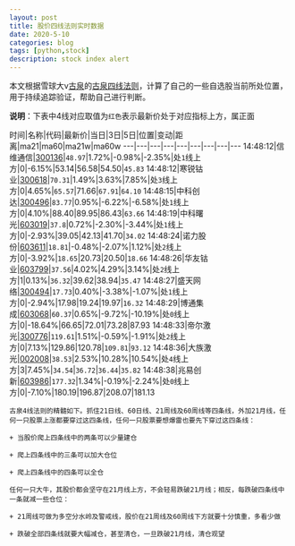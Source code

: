 ```yaml
---
layout: post
title: 股价四线法则实时数据
date: 2020-5-10
categories: blog
tags: [python,stock]
description: stock index alert
---
```



本文根据雪球大v[古泉](https://xueqiu.com/u/7148646888)的[古泉四线法则](https://xueqiu.com/7148646888/130498192)，计算了自己的一些自选股当前所处位置，用于持续追踪验证，帮助自己进行判断。

**说明**：下表中4线对应取值为`红色`表示最新价处于对应指标上方，属正面

时间|名称|代码|最新价|当日|3日|5日|位置|变动|距离|ma21|ma60|ma21w|ma60w
---|---|---|---|---|---|---|---|---
14:48:12|信维通信|[300136](https://xueqiu.com/S/SZ300136)|`48.97`|1.72%|-0.98%|-2.35%|处`1`线上方|0|-6.15%|53.14|56.58|54.50|`45.83`
14:48:12|寒锐钴业|[300618](https://xueqiu.com/S/SZ300618)|`70.31`|1.49%|3.63%|7.85%|处`3`线上方|0|4.65%|`65.57`|71.66|`67.91`|`64.10`
14:48:15|中科创达|[300496](https://xueqiu.com/S/SZ300496)|`83.77`|0.95%|-6.22%|-6.58%|处`1`线上方|0|4.10%|88.40|89.95|86.43|`63.66`
14:48:19|中科曙光|[603019](https://xueqiu.com/S/SH603019)|`37.8`|0.72%|-2.30%|-3.44%|处`1`线上方|0|-2.93%|39.05|42.13|41.70|`34.02`
14:48:24|诺力股份|[603611](https://xueqiu.com/S/SH603611)|`18.81`|-0.48%|-2.07%|1.12%|处`2`线上方|0|-3.92%|`18.65`|20.73|20.50|`18.66`
14:48:26|华友钴业|[603799](https://xueqiu.com/S/SH603799)|`37.56`|4.02%|4.29%|3.14%|处`2`线上方|1|0.13%|`36.32`|39.62|38.94|`35.47`
14:48:27|盛天网络|[300494](https://xueqiu.com/S/SZ300494)|`17.73`|0.40%|-3.38%|-1.07%|处`1`线上方|0|-2.94%|17.98|19.24|19.97|`16.32`
14:48:29|博通集成|[603068](https://xueqiu.com/S/SH603068)|`60.37`|0.65%|-9.72%|-10.19%|处`0`线上方|0|-18.64%|66.65|72.01|73.28|87.93
14:48:33|帝尔激光|[300776](https://xueqiu.com/S/SZ300776)|`119.61`|1.51%|-0.59%|-1.91%|处`2`线上方|0|7.13%|129.86|120.78|`109.81`|`93.12`
14:48:36|大族激光|[002008](https://xueqiu.com/S/SZ002008)|`38.53`|2.53%|10.28%|10.54%|处`4`线上方|3|7.45%|`34.54`|`36.72`|`36.44`|`35.82`
14:48:38|兆易创新|[603986](https://xueqiu.com/S/SH603986)|`177.32`|1.34%|-0.19%|-2.24%|处`0`线上方|0|-7.10%|180.19|196.87|208.07|181.13

```
古泉4线法则的精髓如下。抓住21日线、60日线、21周线及60周线等四条线，外加21月线，任何一只股票上涨都要穿过这四条线，任何一只股票要想爆雷也要先下穿过这四条线：

+ 当股价爬上四条线中的两条可以少量建仓

+ 爬上四条线中的三条可以加大仓位

+ 爬上四条线中的四条可以全仓

任何一只大牛，其股价都会坚守在21月线上方，不会轻易跌破21月线；相反，每跌破四条线中一条就减一些仓位：

+ 21周线可做为多空分水岭及警戒线，股价在21周线及60周线下方就要十分慎重，多看少做

+ 跌破全部四条线就要大幅减仓，甚至清仓，一旦跌破21月线，清仓观望
```